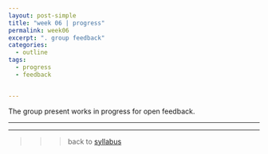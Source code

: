 ```yaml
---
layout: post-simple
title: "week 06 | progress"
permalink: week06
excerpt: ". group feedback"
categories:
  - outline
tags:
  - progress
  - feedback


---
```


The group present works in progress for open feedback.

---
---

>>> back to [syllabus](../aru2018#syllabus)
